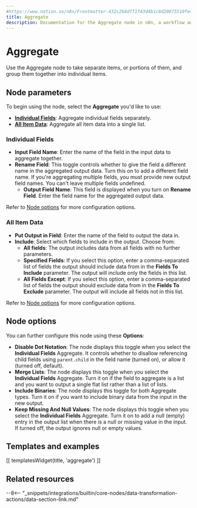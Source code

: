 ```yaml
---
#https://www.notion.so/n8n/Frontmatter-432c2b8dff1f43d4b1c8d20075510fe4
title: Aggregate
description: Documentation for the Aggregate node in n8n, a workflow automation platform. Includes guidance on usage, and links to examples.
---
```


# Aggregate

Use the Aggregate node to take separate items, or portions of them, and group them together into individual items.

## Node parameters

To begin using the node, select the **Aggregate** you'd like to use:

* [**Individual Fields**](#individual-fields): Aggregate individual fields separately.
* [**All Item Data**](#all-item-data): Aggregate all item data into a single list.

### Individual Fields

* **Input Field Name**: Enter the name of the field in the input data to aggregate together.
* **Rename Field**: This toggle controls whether to give the field a different name in the aggregated output data. Turn this on to add a different field name. If you're aggregating multiple fields, you must provide new output field names. You can't leave multiple fields undefined.
	* **Output Field Name**: This field is displayed when you turn on **Rename Field**. Enter the field name for the aggregated output data.

Refer to [Node options](#node-options) for more configuration options.

### All Item Data

* **Put Output in Field**: Enter the name of the field to output the data in.
* **Include**: Select which fields to include in the output. Choose from:
	* **All fields**: The output includes data from all fields with no further parameters.
	* **Specified Fields**: If you select this option, enter a comma-separated list of fields the output should include data from in the **Fields To Include** parameter. The output will include only the fields in this list.
	* **All Fields Except**: If you select this option, enter a comma-separated list of fields the output should exclude data from in the **Fields To Exclude** parameter. The output will include all fields not in this list.

Refer to [Node options](#node-options) for more configuration options.

## Node options

You can further configure this node using these **Options**:

* **Disable Dot Notation**: The node displays this toggle when you select the **Individual Fields** Aggregate. It controls whether to disallow referencing child fields using `parent.child` in the field name (turned on), or allow it (turned off, default).
* **Merge Lists**: The node displays this toggle when you select the **Individual Fields** Aggregate. Turn it on if the field to aggregate is a list and you want to output a single flat list rather than a list of lists.
* **Include Binaries**: The node displays this toggle for both Aggregate types. Turn it on if you want to include binary data from the input in the new output.
* **Keep Missing And Null Values**: The node displays this toggle when you select the **Individual Fields** Aggregate. Turn it on to add a null (empty) entry in the output list when there is a null or missing value in the input. If turned off, the output ignores null or empty values.

## Templates and examples

<!-- see https://www.notion.so/n8n/Pull-in-templates-for-the-integrations-pages-37c716837b804d30a33b47475f6e3780 -->
[[ templatesWidget(title, 'aggregate') ]]

## Related resources

--8<-- "_snippets/integrations/builtin/core-nodes/data-transformation-actions/data-section-link.md"
